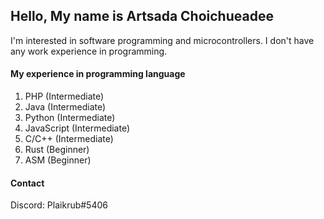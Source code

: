 ## Hello, My name is Artsada Choichueadee

I'm interested in software programming and microcontrollers.
I don't have any work experience in programming.

#### My experience in programming language

1. PHP (Intermediate)
1. Java (Intermediate)
1. Python (Intermediate)
1. JavaScript (Intermediate)
1. C/C++ (Intermediate)
1. Rust (Beginner)
1. ASM (Beginner)

#### Contact

Discord: Plaikrub#5406
